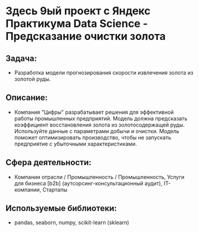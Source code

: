 # Здесь 9ый проект с Яндекс Практикума Data Science - Предсказание очистки золота
## Задача:
- Разработка модели прогнозирования скорости извлечения золота из золотой руды.
## Описание:
- Компания "Цифры" разрабатывает решения для эффективной работы промышленных предприятий. Модель должна предсказать коэффициент восстановления золота из золотосодержащей руды. Используйте данные с параметрами добычи и очистки. Модель поможет оптимизировать производство, чтобы не запускать предприятие с убыточными характеристиками.
## Сфера деятельности:
- Компании отрасли / Промышленность / Промышленность, Услуги для бизнеса [b2b] (аутсорсинг-консультационный аудит), IT-компании, Стартапы
## Используемые библиотеки:
- pandas, seaborn, numpy, scikit-learn (sklearn)
